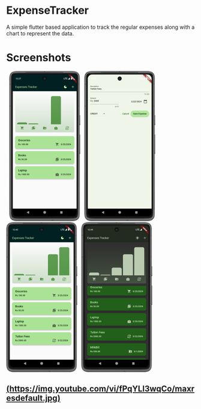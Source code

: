 # ExpenseTracker
A simple flutter based application to track the regular expenses along with a chart to represent the data.
# Screenshots
&nbsp; <img src="demo/expense1.png" height="400"> &nbsp; <img src="demo/expnse2.png" height="400">
&nbsp; <img src="demo/expense3.png" height="400"> &nbsp; <img src="demo/expense_dark.png" height="400">

[(https://img.youtube.com/vi/fPqYLl3wqCo/maxresdefault.jpg)](https://www.youtube.com/watch?v=fPqYLl3wqCo)
---
